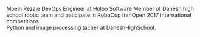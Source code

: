Moein Rezaie
DevOps Engineer at Holoo Software
Member of Danesh high school rootic team and paticipate in RoboCup IranOpen 2017 international competitions.<br />
Python and image processing tacher at DaneshHighSchool.<br />



